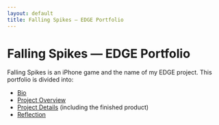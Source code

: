 ```yaml
---
layout: default
title: Falling Spikes — EDGE Portfolio
---
```


# Falling Spikes — EDGE Portfolio

Falling Spikes is an iPhone game and the name of my EDGE project. This portfolio is divided into:

 - [Bio](bio.html)
 - [Project Overview](overview.html)
 - [Project Details](details.html) (including the finished product)
 - [Reflection](reflection.html)